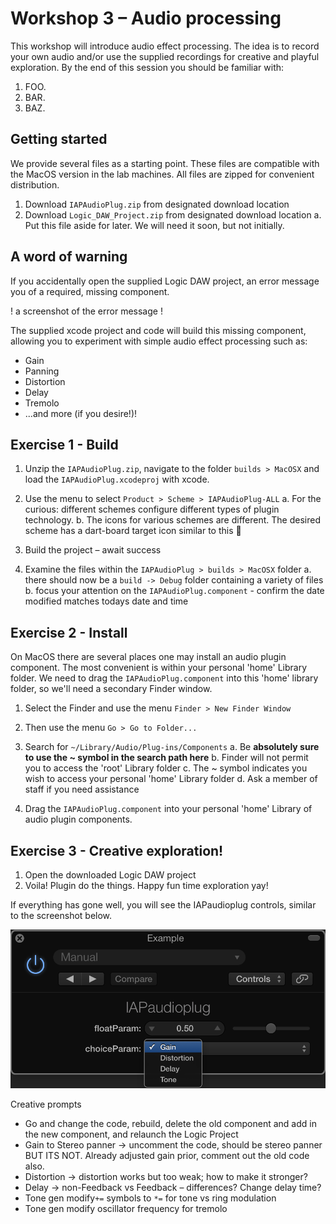 # Workshop 3 – Audio processing

This workshop will introduce audio effect processing. The idea is to record your own audio and/or use the supplied recordings for creative and playful exploration. By the end of this session you should be familiar with: 

1.	FOO.
2.	BAR.
3.	BAZ. 

## Getting started

We provide several files as a starting point. These files are compatible with the MacOS version in the lab machines. All files are zipped for convenient distribution.

1. Download `IAPAudioPlug.zip` from designated download location 
2. Download `Logic_DAW_Project.zip` from designated download location
   a. Put this file aside for later. We will need it soon, but not initially.

## A word of warning

If you accidentally open the supplied Logic DAW project, an error message you of a required, missing component.

! a screenshot of the error message !

The supplied xcode project and code will build this missing component, allowing you to experiment with simple audio effect processing such as:
* Gain
* Panning
* Distortion
* Delay
* Tremolo
* ...and more (if you desire!)!

## Exercise 1 - Build

1. Unzip the `IAPAudioPlug.zip`, navigate to the folder `builds > MacOSX` and load the `IAPAudioPlug.xcodeproj` with xcode.
2. Use the menu to select `Product > Scheme > IAPAudioPlug-ALL`
   a. For the curious: different schemes configure different types of plugin technology.
   b. The icons for various schemes are different. The desired scheme has a dart-board target icon similar to this 🎯
   
3. Build the project – await success 
4. Examine the files within the `IAPAudioPlug > builds > MacOSX` folder
   a. there should now be a `build -> Debug` folder containing a variety of files
   b. focus your attention on the `IAPAudioPlug.component` - confirm the date modified matches todays date and time

## Exercise 2 - Install

On MacOS there are several places one may install an audio plugin component. The most convenient is within your personal 'home' Library folder.
We need to drag the `IAPAudioPlug.component` into this 'home' library folder, so we'll need a secondary Finder window.

1. Select the Finder and use the menu `Finder > New Finder Window`
2. Then use the menu `Go > Go to Folder...`
3. Search for `~/Library/Audio/Plug-ins/Components`
   a. Be **absolutely sure to use the ~ symbol in the search path here**
   b. Finder will not permit you to access the 'root' Library folder
   c. The ~ symbol indicates you wish to access your personal 'home' Library folder
   d. Ask a member of staff if you need assistance

4. Drag the `IAPAudioPlug.component` into your personal 'home' Library of audio plugin components.

## Exercise 3 - Creative exploration!

1. Open the downloaded Logic DAW project
2. Voila! Plugin do the things. Happy fun time exploration yay!

If everything has gone well, you will see the IAPaudioplug controls, similar to the screenshot below.

![a screenshot of the IAPaudioplug controls](./images/IAPaudioplug.png) 

Creative prompts
* Go and change the code, rebuild, delete the old component and add in the new component, and relaunch the Logic Project 
* Gain to Stereo panner -> uncomment the code, should be stereo panner BUT ITS NOT. Already adjusted gain prior, comment out the old code also.  
* Distortion -> distortion works but too weak; how to make it stronger? 
* Delay -> non-Feedback vs Feedback – differences? Change delay time? 
* Tone gen modify`+=` symbols to `*=` for tone vs ring modulation
* Tone gen modify oscillator frequency for tremolo
